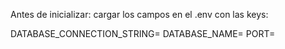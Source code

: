 Antes de inicializar: cargar los campos en el .env con las keys:

DATABASE_CONNECTION_STRING=
DATABASE_NAME=
PORT=
